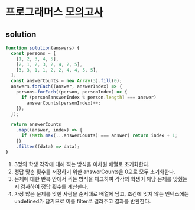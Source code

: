 # 프로그래머스 [모의고사](https://programmers.co.kr/learn/courses/30/lessons/42840)

## solution

```js
function solution(answers) {
  const persons = [
    [1, 2, 3, 4, 5],
    [2, 1, 2, 3, 2, 4, 2, 5],
    [3, 3, 1, 1, 2, 2, 4, 4, 5, 5],
  ];
  const answerCounts = new Array(3).fill(0);
  answers.forEach((answer, answerIndex) => {
    persons.forEach((person, personIndex) => {
      if (person[answerIndex % person.length] === answer)
        answerCounts[personIndex]++;
    });
  });

  return answerCounts
    .map((answer, index) => {
      if (Math.max(...answerCounts) === answer) return index + 1;
    })
    .filter((data) => data);
}
```

1. 3명의 학생 각각에 대해 찍는 방식을 이차원 배열로 초기화한다.
2. 정답 맞춘 횟수를 저장하기 위한 answerCounts을 0으로 모두 초기화한다.
3. 문제에 대한 반복 안에서 찍는 방식을 체크하여 각각의 학생이 해당 문제를 맞췄는지 검사하여 정답 횟수를
   계산한다.
4. 가장 많은 문제를 맞힌 사람을 순서대로 배열에 담고, 조건에 맞지 않는 인덱스에는 undefined가 담기므로 이를 filter로 걸러주고 결과를 반환한다.

